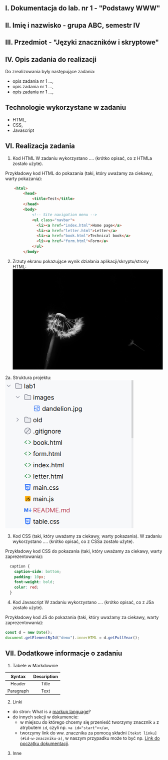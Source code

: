 ## I. Dokumentacja do lab. nr 1 - "Podstawy WWW" <a id="start"></a>
## II. Imię i nazwisko - grupa ABC, semestr IV
## III. Przedmiot - "Języki znaczników i skryptowe"

## IV. Opis zadania do realizacji
Do zrealizowania były następujące zadania:  
  - opis zadania nr 1 ...,  
  - opis zadania nr 1 ...,  
  - opis zadania nr 1 ...,  

## Technologie wykorzystane w zadaniu
  - HTML,  
  - CSS,  
  - Javascript

## VI. Realizacja zadania

1. Kod HTML
W zadaniu wykorzystano .... (krótko opisać, co z HTMLa zostało użyte).

Przykładowy kod HTML do pokazania (taki, który uważamy za ciekawy, warty pokazania):  

```html
    <html>
        <head>
            <title>Test</title>
        </head>
        <body>
            <!-- Site navigation menu -->
            <ul class="navbar">
              <li><a href="index.html">Home page</a>
              <li><a href="letter.html">Letter</a>
              <li><a href="book.html">Technical book</a>
              <li><a href="form.html">Form</a>
            </ul>
        </body>
```

2. Zrzuty ekranu pokazujące wynik działania aplikacji/skryptu/strony HTML:  
![obrazek ze zrzutu ekranu](images/dandelion.jpg)

2a. Struktura projektu:  
![struktura-projektu](images/struktura.png)


3. Kod CSS (taki, który uważamy za ciekawy, warty pokazania). 
W zadaniu wykorzystano .... (krótko opisać, co z CSSa zostało użyte).

Przykładowy kod CSS do pokazania (taki, który uważamy za ciekawy, warty zaprezentowania):  

```css
  caption {
    caption-side: bottom;
    padding: 10px;
    font-weight: bold;
    color: red;
  }
```

4. Kod Javascript
W zadaniu wykorzystano .... (krótko opisać, co z JSa zostało użyte).

Przykładowy kod JS do pokazania (taki, który uważamy za ciekawy, warty zaprezentowania):  

```js
const d = new Date();
document.getElementById("demo").innerHTML = d.getFullYear();
```

## VII. Dodatkowe informacje o zadaniu

1. Tabele w Markdownie

| Syntax        | Description     |
|:-------------:|:---------------:|
|    Header     |      Title      |
|   Paragraph   |      Text       |

2. Linki
  - do stron: What is a [markup language](https://www.semrush.com/blog/markup-language/)?
  - do innych sekcji w dokumencie: 
      - w miejscu do którego chcemy się przenieść tworzymy znacznik `a` z atrybutem `id`, czyli np. `<a id="start"></a>`,  
      - tworzymy link do ww. znacznika za pomocą składni `[tekst linku](#id-w-znaczniku-a)`, w naszym przypadku może to być np. [Link do początku dokumentacji](#start).  

3. Inne